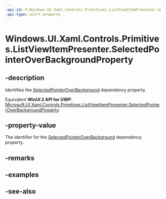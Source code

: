 ```yaml
---
-api-id: P:Windows.UI.Xaml.Controls.Primitives.ListViewItemPresenter.SelectedPointerOverBackgroundProperty
-api-type: winrt property
---
```


<!-- Property syntax
public Windows.UI.Xaml.DependencyProperty SelectedPointerOverBackgroundProperty { get; }
-->

# Windows.UI.Xaml.Controls.Primitives.ListViewItemPresenter.SelectedPointerOverBackgroundProperty

## -description
Identifies the [SelectedPointerOverBackground](listviewitempresenter_selectedpointeroverbackground.md) dependency property.

Equivalent **WinUI 2 API for UWP**: [Microsoft.UI.Xaml.Controls.Primitives.ListViewItemPresenter.SelectedPointerOverBackgroundProperty](/windows/winui/api/microsoft.ui.xaml.controls.primitives.listviewitempresenter.selectedpointeroverbackgroundproperty).

## -property-value
The identifier for the [SelectedPointerOverBackground](listviewitempresenter_selectedpointeroverbackground.md) dependency property.

## -remarks

## -examples

## -see-also
